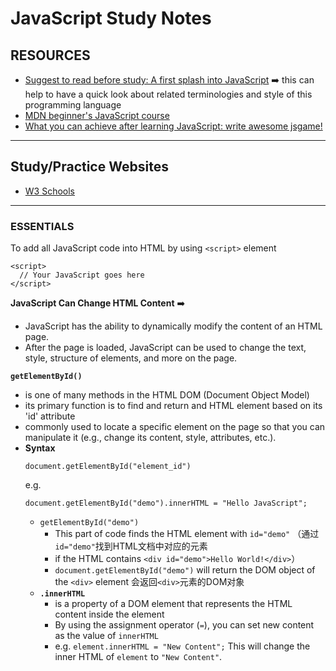 # JavaScript Study Notes

## RESOURCES
- [Suggest to read before study: A first splash into JavaScript](https://developer.mozilla.org/en-US/docs/Learn_web_development/Core/Scripting/A_first_splash) ➡️ this can help to have a quick look about related terminologies and style of this programming language
- [MDN beginner's JavaScript course](https://developer.mozilla.org/en-US/docs/Learn_web_development/Core/Scripting)
- [What you can achieve after learning JavaScript: write awesome jsgame!](https://github.com/proyecto26/awesome-jsgames?tab=readme-ov-file)

---
## Study/Practice Websites
- [W3 Schools](https://www.w3schools.com/js/default.asp)

---
### ESSENTIALS
To add all JavaScript code into HTML by using `<script>` element
  ```
  <script>
    // Your JavaScript goes here
  </script>
  ```
**JavaScript Can Change HTML Content**
➡️
- JavaScript has the ability to dynamically modify the content of an HTML page. 
- After the page is loaded, JavaScript can be used to change the text, style, structure of elements, and more on the page.
  
**`getElementById()`**
- is one of many methods in the HTML DOM (Document Object Model)
- its primary function is to find and return and HTML element based on its 'id' attribute
- commonly used to locate a specific element on the page so that you can manipulate it (e.g., change its content, style, attributes, etc.).
- **Syntax**
  ```
  document.getElementById("element_id")
  ```
  e.g.
    ```
    document.getElementById("demo").innerHTML = "Hello JavaScript";
    ```
   - `getElementById("demo")`
     - This part of code finds the HTML element with `id="demo"` （通过`id="demo"`找到HTML文档中对应的元素
     - if the HTML contains `<div id="demo">Hello World!</div>`）
     - `document.getElementById("demo")` will return the DOM object of the `<div>` element 会返回`<div>`元素的DOM对象
   - **`.innerHTML`**
     - is a property of a DOM element that represents the HTML content inside the element
     - By using the assignment operator (`=`), you can set new content as the value of `innerHTML`
     - e.g. `element.innerHTML = "New Content";`  This will change the inner HTML of `element` to `"New Content"`.


